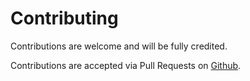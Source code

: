 # Contributing

Contributions are welcome and will be fully credited.

Contributions are accepted via Pull Requests on [Github](https://github.com/najaram/zmto).

